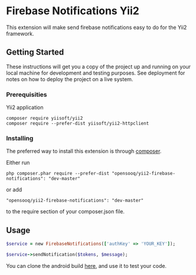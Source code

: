 # Firebase Notifications Yii2

This extension will make send firebase notifications easy to do for the Yii2 framework.

## Getting Started

These instructions will get you a copy of the project up and running on your local machine for development and testing purposes. See deployment for notes on how to deploy the project on a live system.

### Prerequisities

Yii2 application 
```
composer require yiisoft/yii2
composer require --prefer-dist yiisoft/yii2-httpclient
```

### Installing

The preferred way to install this extension is through [composer](http://getcomposer.org/download/).

Either run

```
php composer.phar require --prefer-dist "opensooq/yii2-firebase-notifications": "dev-master"

```

or add

```
"opensooq/yii2-firebase-notifications": "dev-master"
```
to the require section of your composer.json file.

## Usage

```ruby
$service = new FirebaseNotifications(['authKey' => 'YOUR_KEY']);

$service->sendNotification($tokens, $message);
```
You can clone the android build [here](https://github.com/Amr-alshroof/Fcm-Android),
and use it to test your code.


